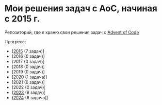 # Мои решения задач с AoC, начиная с 2015 г.
Репозиторий, где я храню свои решения задач с [Advent of Code](http://www.adventofcode.com)

Прогресс:

- [[2015](2015) (7 задач)] 
- [2016 (0 задач)] 
- [2017 (0 задач)]
- [2018 (0 задач)]
- [2019 (0 задач)]
- [[2020](2020) (1 задача)]
- [2021 (0 задач)]
- [2022 (0 задач)]
- [[2023](2023) (9 задач)]
- [[2024](2024) (8 задача)]